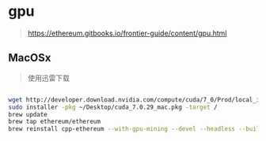 # gpu

> https://ethereum.gitbooks.io/frontier-guide/content/gpu.html

## MacOSx

> 使用迅雷下载

```bash

wget http://developer.download.nvidia.com/compute/cuda/7_0/Prod/local_installers/cuda_7.0.29_mac.pkg
sudo installer -pkg ~/Desktop/cuda_7.0.29_mac.pkg -target /
brew update
brew tap ethereum/ethereum
brew reinstall cpp-ethereum --with-gpu-mining --devel --headless --build-from-source

```